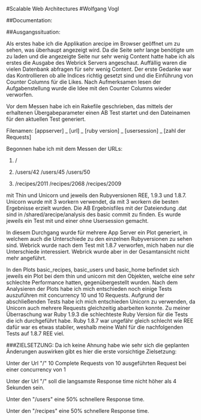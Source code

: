 #Scalable Web Architectures
#Wolfgang Vogl

##Documentation:




##Ausgangssituation:

Als erstes habe ich die Applikation arecipe im Browser geöffnet um zu sehen, was überhaupt angezeigt wird. Da die Seite sehr lange benötigte um zu laden und die angezeigte Seite nur sehr wenig Content hatte habe ich als erstes die Ausgabe des Webrick Servers angeschaut. Auffällig waren die vielen Datenbank abfragen für sehr wenig Content.
Der erste Gedanke war das Kontrollieren ob alle Indices richtig gesetzt sind und die Einführung von Counter Columns für die Likes. Nach Aufmerksamen lesen der Aufgabenstellung wurde die Idee mit den Counter Columns wieder verworfen.

Vor dem Messen habe ich ein Rakefile geschrieben, das mittels der erhaltenen Übergabeparameter einen AB Test startet und den Dateinamen für den aktuellen Test generiert.

Filenamen:
[appserver] _ [url] _ [ruby version] _ [usersession] _ [zahl der Requests]
 
Begonnen habe ich mit dem Messen der URLs:

1.  /

2.  /users/42
    /users/45
    /users/50

3.  /recipes/2011
    /recipes/2068
    /recipes/2009


mit Thin und Unicorn und jeweils den Rubyversionen REE, 1.9.3 und 1.8.7.
Unicorn wurde mit 3 workern verwendet, da mit 3 workern die besten Ergebnisse erzielt wurden.
Die AB Ergebnisfiles mit der Dateiendung .dat sind in /shared/arecipe/analysis des basic commit zu finden. 
Es wurde jeweils ein Test mit und einer ohne Usersession gemacht.

In diesem Durchgang wurde für mehrere App Server ein Plot generiert, in welchem auch die Unterschiede zu den einzelnen Rubyversionen zu sehen sind.
Webrick wurde nach dem Test mit 1.8.7 verworfen, mich haben nur die Unterschiede interessiert. Webrick wurde aber in der Gesamtansicht nicht mehr angeführt.

In den Plots basic_recipes, basic_users und basic_home befindet sich jeweils ein Plot bei dem thin und unicorn mit den Objekten, welche eine sehr schlechte Performance hatten, gegenübergestellt wurden. 
Nach dem Analysieren der Plots habe ich mich entschieden noch einige Tests auszuführen mit concurrency 10 und 10 Requests. Aufgrund der abschließenden Tests habe ich mich entschieden Unicorn zu verwenden, da Unicorn auch mehrere Requests gleichzeitig abarbeiten konnte. Zu meiner Überraschung war Ruby 1.9.3 die schlechteste Ruby Version für die Tests die ich durchgeführt habe. Ruby 1.8.7 war ungefähr gleich schlecht wie REE dafür war es etwas stabiler, weshalb meine Wahl für die nachfolgenden Tests auf 1.8.7 REE viel.


###ZIELSETZUNG:
Da ich keine Ahnung habe wie sehr sich die geplanten Änderungen auswirken gibt es hier die erste vorsichtige Zielsetzung:

Unter der Url "/" 10 Complete Requests von 10 ausgeführten Request bei einer concurrency von 1

Unter der Url "/" soll die langsamste Response time nicht höher als 4 Sekunden sein.

Unter den "/users" eine 50% schnellere Response time.

Unter den "/recipes" eine 50% schnellere Response time.